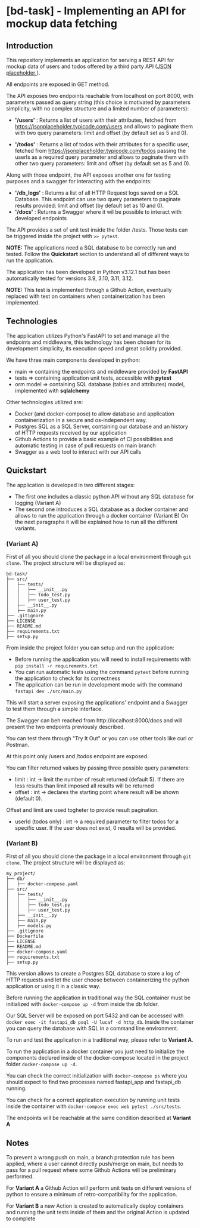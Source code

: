 # [bd-task] - Implementing an API for mockup data fetching

## Introduction

This repository implements an application for serving a REST API for mockup data of users and todos offered by a third party API ([JSON placeholder ](https://jsonplaceholder.typicode.com/)).

All endpoints are exposed in GET method.

The API exposes two endpoints reachable from localhost on port 8000, with parameters passed as query string (this choice is motivated by parameters simplicity, with no complex structure and a limited number of parameters):

- **'/users'**  : Returns a list of users with their attributes, fetched from https://jsonplaceholder.typicode.com/users and allows to paginate them with two query parameters: limit and offset (by default set as 5 and 0).

- **'/todos'**  : Returns a list of todos with their attributes for a specific user, fetched from https://jsonplaceholder.typicode.com/todos passing the userIs as a required query parameter and allows to paginate them with other two query parameters: limit and offset (by default set as 5 and 0).

Along with those endpoint, the API exposes another one for testing purposes and a swagger for interacting with the endpoints:

- **'/db_logs'** : Returns a list of all HTTP Request logs saved on a SQL Database. This endpoint can use two query parameters to paginate results provided: limit and offset (by default set as 10 and 0).
- **'/docs'** : Returns a Swagger where it wil be possible to interact with developed endpoints

The API provides a set of unit test inside the folder /tests. Those tests can be triggered inside the project with `>> pytest`. 

**NOTE:** The applications need a SQL database to be correctly run and tested. Follow the **Quickstart** section to understand all of different ways to run the application.

The application has been developed in Python v3.12.1 but has been automatically tested for versions 3.9, 3.10, 3.11, 3.12. 

**NOTE:** This test is implemented through a Github Action, eventually replaced with test on containers when containerization has been implemented.

## Technologies

The application utilizes Python's FastAPI to set and manage all the endpoints and middleware, this technology has been chosen for its development simplicity, its execution speed and great solidity provided.

We have three main components developed in python:
- main => containing the endpoints and middleware provided by **FastAPI**
- tests => containing application unit tests, accessible with **pytest**
- orm model => containing SQL database (tables and attributes) model, implemented with **sqlalchemy**

Other technologies utilized are:
- Docker (and docker-compose) to allow database and application containerization in a secure and os-independent way.
- Postgres SQL as a SQL Server, containing our database and an history of HTTP requests received by our application
- Github Actions to provide a basic example of CI possibilities and automatic testing in case of pull requests on main branch
- Swagger as a web tool to interact with our API calls

## Quickstart

The application is developed in two different stages:

- The first one includes a classic python API without any SQL database for logging (Variant A)
- The second one introduces a SQL database as a docker container and allows to run the application through a docker container (Variant B)
On the next paragraphs it will be explained how to run all the different variants.

### (Variant A)

First of all you should clone the package in a local environment through `git clone`. The project structure will be displayed as:

```
bd-task/
├── src/
│   ├── tests/
│   │   ├── __init__.py
│   │   ├── todo_test.py
│   │   ├── user_test.py
│   ├── __init__.py
│   ├── main.py
├── .gitignore
├── LICENSE
├── README.md
├── requirements.txt
├── setup.py
```
From inside the project folder you can setup and run the application:

- Before running the application you will need to install requirements with `pip install -r requirements.txt` 
- You can run automatic tests using the command `pytest` before running the application to check for its correctness
- The application can be run in development mode with the command `fastapi dev ./src/main.py`

This will start a server exposing the applications' endpoint and a Swagger to test them through a simple interface.

The Swagger can beh reached from http://localhost:8000/docs and will present the two endpoints previously described.

You can test them through "Try It Out" or you can use other tools like curl or Postman.

At this point only /users and /todos endpoint are exposed.

You can filter returned values by passing three possible query parameters:
- limit : int -> limit the number of result returned (default 5). If there are less results than limit imposed all results will be returned
- offset : int -> declares the starting point where result will be shown (default 0).

Offset and limit are used togheter to provide result pagination.

- userId (todos only) : int -> a required parameter to filter todos for a specific user. If the user does not exist, 0 results will be provided.

### (Variant B)

First of all you should clone the package in a local environment through `git clone`. The project structure will be displayed as:

```
my_project/
├── db/
│   ├── docker-compose.yaml
├── src/
│   ├── tests/
│   │   ├── __init__.py
│   │   ├── todo_test.py
│   │   ├── user_test.py
│   ├── __init__.py
│   ├── main.py
│   ├── models.py
├── .gitignore
├── Dockerfile
├── LICENSE
├── README.md
├── docker-compose.yaml
├── requirements.txt
├── setup.py
```

This version allows to create a Postgres SQL database to store a log of HTTP requests and let the user choose between containerizing the python application or using it in a classic way.

Before running the application in traditional way the SQL container must be initialized with `docker-compose up -d` from inside the db folder.

Our SQL Server will be exposed on port 5432 and can be accessed with `docker exec -it fastapi_db psql -U lucaf -d http_db`. Inside the container you can query the database with SQL in a command line environment.

To run and test the application in a traditional way, please refer to **Variant A**.

To run the application in a docker container you just need to initialize the components declared inside of the docker-compose located in the project folder `docker-compose up -d`.

You can check the correct initialization with `docker-compose ps` where you should expect to find two processes named fastapi_app and fastapi_db running.

You can check for a correct application execution by running unit tests inside the container with `docker-compose exec web pytest ./src/tests`.

The endpoints will be reachable at the same condition described at **Variant A**

## Notes

To prevent a wrong push on main, a branch protection rule has been applied, where a user cannot directly push/merge on main, but needs to pass for a pull request where some Github Actions will be preliminary performed.

For **Variant A** a Github Action will perform unit tests on different versions of python to ensure a minimum of retro-compatibility for the application.

For **Variant B** a new Action is created to automatically deploy containers and running the unit tests inside of them and the original Action is updated to complete